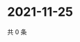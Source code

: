 # 2021-11-25

共 0 条

<!-- BEGIN WEIBO -->
<!-- 最后更新时间 Thu Nov 25 2021 03:07:30 GMT+0800 (China Standard Time) -->

<!-- END WEIBO -->
